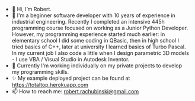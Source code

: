 - 👋 Hi, I’m Robert.
- 👀 I'm a beginner software developer with 10 years of experience in industrial engineering. Recently I completed an intensive 445h programming course focused on working as a Junior Python Developer. However, my programming experience started much earlier: in elementary school I did some coding in QBasic, then in high school I tried basics of C++, later at university I learned basics of Turbo Pascal. In my current job I also code a little when I design parametric 3D models - I use VBA / Visual Studio in Autodesk Inventor.
- 🌱 Currently I'm working individually on my private projects to develop my programming skills.
- ✨ My example deployed  project can be found at https://totaltop.herokuapp.com
- 📫 How to reach me: robert.rachubinski@gmail.com

<!---
robrach/robrach is a ✨ special ✨ repository because its `README.md` (this file) appears on your GitHub profile.
You can click the Preview link to take a look at your changes.
--->
